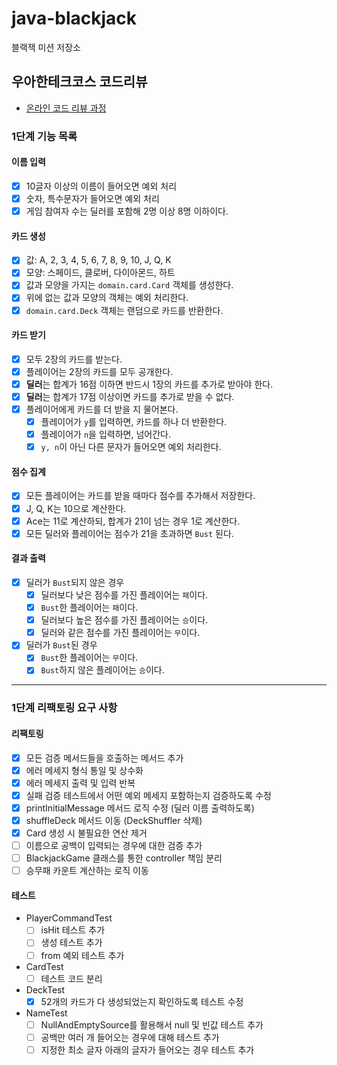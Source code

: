 # java-blackjack

블랙잭 미션 저장소

## 우아한테크코스 코드리뷰

- [온라인 코드 리뷰 과정](https://github.com/woowacourse/woowacourse-docs/blob/master/maincourse/README.md)

### 1단계 기능 목록

#### 이름 입력

- [x] 10글자 이상의 이름이 들어오면 예외 처리
- [x] 숫자, 특수문자가 들어오면 예외 처리
- [x] 게임 참여자 수는 딜러를 포함해 2명 이상 8명 이하이다.

#### 카드 생성

- [x] 값: A, 2, 3, 4, 5, 6, 7, 8, 9, 10, J, Q, K
- [x] 모양: 스페이드, 클로버, 다이아몬드, 하트
- [x] 값과 모양을 가지는 `domain.card.Card` 객체를 생성한다.
- [x] 위에 없는 값과 모양의 객체는 예외 처리한다.
- [x] `domain.card.Deck` 객체는 랜덤으로 카드를 반환한다.

#### 카드 받기

- [x] 모두 2장의 카드를 받는다.
- [x] 플레이어는 2장의 카드를 모두 공개한다.
- [x] **딜러**는 합계가 16점 이하면 반드시 1장의 카드를 추가로 받아야 한다.
- [x] **딜러**는 합계가 17점 이상이면 카드를 추가로 받을 수 없다.
- [x] 플레이어에게 카드를 더 받을 지 물어본다.
    - [x] 플레이어가 `y`를 입력하면, 카드를 하나 더 반환한다.
    - [x] 플레이어가 `n`을 입력하면, 넘어간다.
    - [x] `y, n`이 아닌 다른 문자가 들어오면 예외 처리한다.

#### 점수 집계

- [x] 모든 플레이어는 카드를 받을 때마다 점수를 추가해서 저장한다.
- [x] J, Q, K는 10으로 계산한다.
- [x] Ace는 11로 계산하되, 합계가 21이 넘는 경우 1로 계산한다.
- [x] 모든 딜러와 플레이어는 점수가 21을 초과하면 `Bust` 된다.

#### 결과 출력

- [x] 딜러가 `Bust`되지 않은 경우
    - [x] 딜러보다 낮은 점수를 가진 플레이어는 `패`이다.
    - [x] `Bust`한 플레이어는 `패`이다.
    - [x] 딜러보다 높은 점수를 가진 플레이어는 `승`이다.
    - [x] 딜러와 같은 점수를 가진 플레이어는 `무`이다.
- [x] 딜러가 `Bust`된 경우
    - [x] `Bust`한 플레이어는 `무`이다.
    - [x] `Bust`하지 않은 플레이어는 `승`이다.

---

### 1단계 리팩토링 요구 사항
#### 리팩토링
- [x] 모든 검증 메서드들을 호출하는 메서드 추가
- [x] 에러 메세지 형식 통일 및 상수화
- [x] 에러 메세지 출력 및 입력 반복
- [x] 실패 검증 테스트에서 어떤 예외 메세지 포함하는지 검증하도록 수정
- [x] printInitialMessage 메서드 로직 수정 (딜러 이름 출력하도록)
- [x] shuffleDeck 메서드 이동 (DeckShuffler 삭제)
- [x] Card 생성 시 불필요한 연산 제거
- [ ] 이름으로 공백이 입력되는 경우에 대한 검증 추가
- [ ] BlackjackGame 클래스를 통한 controller 책임 분리
- [ ] 승무패 카운트 계산하는 로직 이동

#### 테스트
- PlayerCommandTest
  - [ ] isHit 테스트 추가
  - [ ] 생성 테스트 추가
  - [ ] from 예외 테스트 추가
- CardTest
  - [ ] 테스트 코드 분리
- DeckTest
  - [x] 52개의 카드가 다 생성되었는지 확인하도록 테스트 수정
- NameTest
  - [ ] NullAndEmptySource를 활용해서 null 및 빈값 테스트 추가
  - [ ] 공백만 여러 개 들어오는 경우에 대해 테스트 추가
  - [ ] 지정한 최소 글자 아래의 글자가 들어오는 경우 테스트 추가
